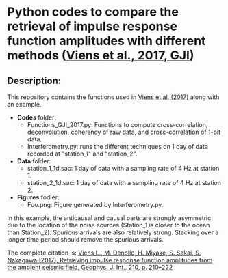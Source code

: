 # Python codes to compare the retrieval of impulse response function amplitudes with different methods ([Viens et al., 2017, GJI](https://academic.oup.com/gji/article/210/1/210/3747441))

## Description:
This repository contains the functions used in [Viens et al. (2017)](https://academic.oup.com/gji/article/210/1/210/3747441) along with an example.

* **Codes** folder:
  - Functions_GJI_2017.py: Functions to compute cross-correlation, deconvolution, coherency of raw data, and cross-correlation of 1-bit data.
  - Interferometry.py: runs the different techniques on 1 day of data recorded at "station_1" and "station_2". 
* **Data** folder:
  - station_1_1d.sac: 1 day of data with a sampling rate of 4 Hz at station 1.
  - station_2_1d.sac: 1 day of data with a sampling rate of 4 Hz at station 2.
* **Figures** fodler:
  - Foo.png: Figure generated by Interferometry.py.

In this example, the anticausal and causal parts are strongly asymmetric due to the location of the noise sources (Station_1 is closer to the ocean than Station_2). Spurious arrivals are also relatively strong. Stacking over a longer time period should remove the spurious arrivals.

The complete citation is: [Viens L., M. Denolle, H. Miyake, S. Sakai, S. Nakagawa (2017), Retrieving impulse response function amplitudes from the ambient seismic field, Geophys. J. Int., 210, p. 210–222](https://academic.oup.com/gji/article/210/1/210/3747441)
